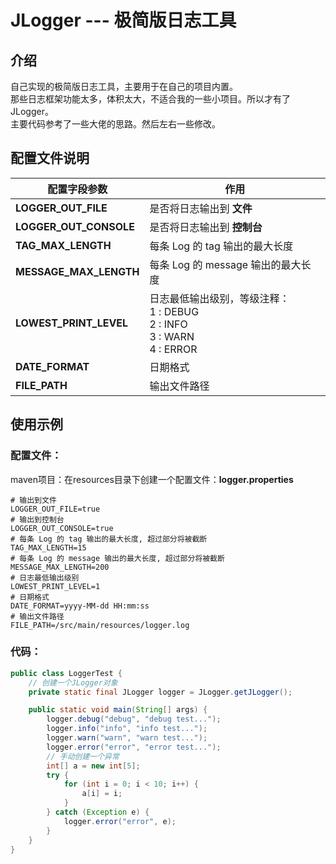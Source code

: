 # JLogger --- 极简版日志工具

## 介绍

自己实现的极简版日志工具，主要用于在自己的项目内置。<br>
那些日志框架功能太多，体积太大，不适合我的一些小项目。所以才有了JLogger。<br>
主要代码参考了一些大佬的思路。然后左右一些修改。

## 配置文件说明

| **配置字段参数** | 作用 |
| --- | --- |
| **LOGGER_OUT_FILE** | 是否将日志输出到 **文件** |
| **LOGGER_OUT_CONSOLE** | 是否将日志输出到 **控制台** |
| **TAG_MAX_LENGTH** | 每条 Log 的 tag 输出的最大长度 |
| **MESSAGE_MAX_LENGTH** | 每条 Log 的 message 输出的最大长度 |
| **LOWEST_PRINT_LEVEL** | 日志最低输出级别，等级注释：<br> 1 : DEBUG <br> 2 : INFO<br> 3 : WARN<br> 4 : ERROR|
| **DATE_FORMAT** | 日期格式 |
| **FILE_PATH** | 输出文件路径 |

## 使用示例

### 配置文件：

maven项目：在resources目录下创建一个配置文件：**logger.properties**

```properties
# 输出到文件
LOGGER_OUT_FILE=true
# 输出到控制台
LOGGER_OUT_CONSOLE=true
# 每条 Log 的 tag 输出的最大长度, 超过部分将被截断
TAG_MAX_LENGTH=15
# 每条 Log 的 message 输出的最大长度, 超过部分将被截断
MESSAGE_MAX_LENGTH=200
# 日志最低输出级别
LOWEST_PRINT_LEVEL=1
# 日期格式
DATE_FORMAT=yyyy-MM-dd HH:mm:ss
# 输出文件路径
FILE_PATH=/src/main/resources/logger.log
```

### 代码：

```java
public class LoggerTest {
    // 创建一个JLogger对象
    private static final JLogger logger = JLogger.getJLogger();

    public static void main(String[] args) {
        logger.debug("debug", "debug test...");
        logger.info("info", "info test...");
        logger.warn("warn", "warn test...");
        logger.error("error", "error test...");
        // 手动创建一个异常
        int[] a = new int[5];
        try {
            for (int i = 0; i < 10; i++) {
                a[i] = i;
            }
        } catch (Exception e) {
            logger.error("error", e);
        }
    }
}
```